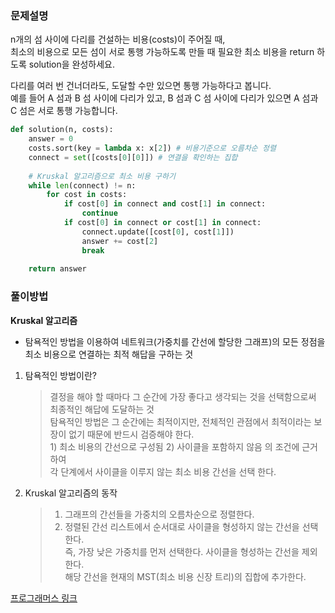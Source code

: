 ### 문제설명
n개의 섬 사이에 다리를 건설하는 비용(costs)이 주어질 때,  
최소의 비용으로 모든 섬이 서로 통행 가능하도록 만들 때 필요한 최소 비용을 return 하도록 solution을 완성하세요.

다리를 여러 번 건너더라도, 도달할 수만 있으면 통행 가능하다고 봅니다.  
예를 들어 A 섬과 B 섬 사이에 다리가 있고, B 섬과 C 섬 사이에 다리가 있으면 A 섬과 C 섬은 서로 통행 가능합니다.

```python
def solution(n, costs):
    answer = 0
    costs.sort(key = lambda x: x[2]) # 비용기준으로 오름차순 정렬
    connect = set([costs[0][0]]) # 연결을 확인하는 집합
    
    # Kruskal 알고리즘으로 최소 비용 구하기
    while len(connect) != n:
        for cost in costs:
            if cost[0] in connect and cost[1] in connect:
                continue
            if cost[0] in connect or cost[1] in connect:
                connect.update([cost[0], cost[1]])
                answer += cost[2]
                break
                
    return answer
```

### 풀이방법
**Kruskal 알고리즘**  
* 탐욕적인 방법을 이용하여 네트워크(가중치를 간선에 할당한 그래프)의 모든 정점을 최소 비용으로 연결하는 최적 해답을 구하는 것  

1. 탐욕적인 방법이란?
    >   결정을 해야 할 때마다 그 순간에 가장 좋다고 생각되는 것을 선택함으로써 최종적인 해답에 도달하는 것  
        탐욕적인 방법은 그 순간에는 최적이지만, 전체적인 관점에서 최적이라는 보장이 없기 때문에 반드시 검증해야 한다.  
        1) 최소 비용의 간선으로 구성됨 2) 사이클을 포함하지 않음 의 조건에 근거하여  
        각 단계에서 사이클을 이루지 않는 최소 비용 간선을 선택 한다.  
          
    
2. Kruskal 알고리즘의 동작  
    
    > 1) 그래프의 간선들을 가중치의 오름차순으로 정렬한다.  
    >  2) 정렬된 간선 리스트에서 순서대로 사이클을 형성하지 않는 간선을 선택한다.  
        즉, 가장 낮은 가중치를 먼저 선택한다. 사이클을 형성하는 간선을 제외한다.  
        해당 간선을 현재의 MST(최소 비용 신장 트리)의 집합에 추가한다.



[프로그래머스 링크](https://programmers.co.kr/learn/courses/30/lessons/42861?language=python3)
